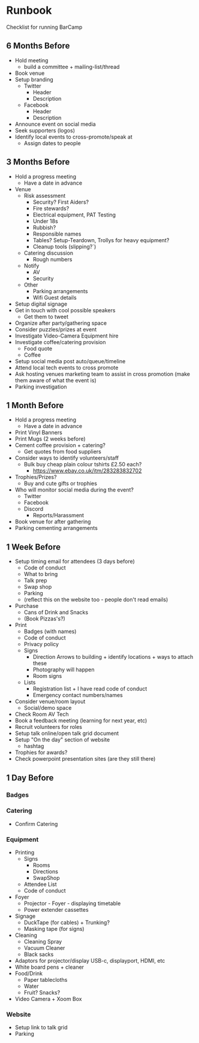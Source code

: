Runbook
=======

Checklist for running BarCamp


6 Months Before
---------------

* Hold meeting
    * build a committee + mailing-list/thread
* Book venue
* Setup branding
    * Twitter
        * Header
        * Description
    * Facebook
        * Header
        * Description
* Announce event on social media
* Seek supporters (logos)
* Identify local events to cross-promote/speak at
    * Assign dates to people


3 Months Before
---------------

* Hold a progress meeting
    * Have a date in advance
* Venue
    * Risk assessment
        * Security? First Aiders?
        * Fire stewards?
        * Electrical equipment, PAT Testing
        * Under 18s
        * Rubbish?
        * Responsible names
        * Tables? Setup-Teardown, Trollys for heavy equipment?
        * Cleanup tools (slipping?`)
    * Catering discussion
        * Rough numbers
    * Notify 
        * AV
        * Security
    * Other
        * Parking arrangements
        * Wifi Guest details
* Setup digital signage
* Get in touch with cool possible speakers
    * Get them to tweet
* Organize after party/gathering space
* Consider puzzles/prizes at event
* Investigate Video-Camera Equipment hire
* Investigate coffee/catering provision
    * Food quote
    * Coffee
* Setup social media post auto/queue/timeline
* Attend local tech events to cross promote
* Ask hosting venues marketing team to assist in cross promotion (make them aware of what the event is)
* Parking investigation


1 Month Before
--------------

* Hold a progress meeting
    * Have a date in advance
* Print Vinyl Banners
* Print Mugs (2 weeks before)
* Cement coffee provision + catering?
    * Get quotes from food suppliers
* Consider ways to identify volunteers/staff
    * Bulk buy cheap plain colour tshirts £2.50 each?
        * https://www.ebay.co.uk/itm/283283832702
* Trophies/Prizes?
    * Buy and cute gifts or trophies
* Who will monitor social media during the event?
    * Twitter
    * Facebook
    * Discord
        * Reports/Harassment
* Book venue for after gathering
* Parking cementing arrangements


1 Week Before
-------------

* Setup timing email for attendees (3 days before)
    * Code of conduct
    * What to bring
    * Talk prep
    * Swap shop
    * Parking
    * (reflect this on the website too - people don't read emails)
* Purchase
    * Cans of Drink and Snacks
    * (Book Pizzas's?)
* Print
    * Badges (with names)
    * Code of conduct
    * Privacy policy
    * Signs
        * Direction Arrows to building + identify locations + ways to attach these
        * Photography will happen
        * Room signs
    * Lists
        * Registration list + I have read code of conduct
        * Emergency contact numbers/names
* Consider venue/room layout
    * Social/demo space
* Check Room AV Tech
* Book a feedback meeting (learning for next year, etc)
* Recruit volunteers for roles
* Setup talk online/open talk grid document
* Setup "On the day" section of website
    * hashtag
* Trophies for awards?
* Check powerpoint presentation sites (are they still there)


1 Day Before
------------

### Badges


### Catering

* Confirm Catering

### Equipment

* Printing
  * Signs
      * Rooms
      * Directions
      * SwapShop
  * Attendee List
  * Code of conduct
* Foyer
    * Projector - Foyer - displaying timetable
    * Power extender cassettes
* Signage
    * DuckTape (for cables) + Trunking?
    * Masking tape (for signs)
* Cleaning
    * Cleaning Spray
    * Vacuum Cleaner
    * Black sacks
* Adaptors for projector/display USB-c, displayport, HDMI, etc
* White board pens + cleaner
* Food/Drink
    * Paper tablecloths
    * Water
    * Fruit? Snacks?
* Video Camera + Xoom Box

### Website
* Setup link to talk grid
* Parking
